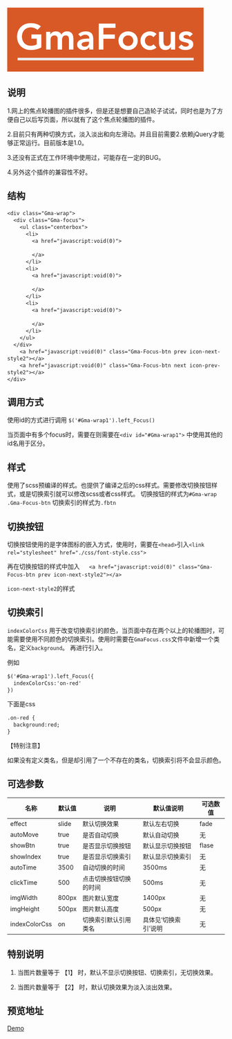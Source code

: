 ![image](logo_design.png)

## 说明

1.网上的焦点轮播图的插件很多，但是还是想要自己造轮子试试，同时也是为了方便自己以后写页面，所以就有了这个焦点轮播图的插件。

2.目前只有两种切换方式，淡入淡出和向左滑动。并且目前需要2.依赖jQuery才能够正常运行。目前版本是1.0。

3.还没有正式在工作环境中使用过，可能存在一定的BUG。

4.另外这个插件的兼容性不好。

## 结构

```
<div class="Gma-wrap">
  <div class="Gma-focus">
    <ul class="centerbox">
      <li>
        <a href="javascript:void(0)">
        
        </a>
      </li>
      <li>
        <a href="javascript:void(0)">
        
        </a>
      </li>
      <li>
        <a href="javascript:void(0)">
      
        </a>
      </li>
    </ul>
  </div>
	<a href="javascript:void(0)" class="Gma-Focus-btn prev icon-next-style2"></a>
	<a href="javascript:void(0)" class="Gma-Focus-btn next icon-prev-style2"></a>
</div>
```

## 调用方式

使用id的方式进行调用
``` $('#Gma-wrap1').left_Focus() ```

当页面中有多个focus时，需要在则需要在```<div id="#Gma-wrap1">``` 中使用其他的id名用于区分。


## 样式

使用了scss预编译的样式。也提供了编译之后的css样式。需要修改切换按钮样式，或是切换索引就可以修改scss或者css样式。
切换按钮的样式为`#Gma-wrap .Gma-Focus-btn`
切换索引的样式为`.fbtn`

## 切换按钮

切换按钮使用的是字体图标的嵌入方式，使用时，需要在`<head>`引入`<link rel="stylesheet" href="./css/font-style.css">`

再在切换按钮的样式中加入`	<a href="javascript:void(0)" class="Gma-Focus-btn prev icon-next-style2"></a>`

`icon-next-style2`的样式

## 切换索引

`indexColorCss` 用于改变切换索引的颜色，当页面中存在两个以上的轮播图时，可能需要使用不同颜色的切换索引。使用时需要在`GmaFocus.css`文件中新增一个类名，定义`background`。
再进行引入。

例如
```
$('#Gma-wrap1').left_Focus({
  indexColorCss:'on-red'
})
```

下面是css

```
.on-red {
  background:red;
}

```
【特别注意】

如果没有定义类名，但是却引用了一个不存在的类名，切换索引将不会显示颜色。


## 可选参数
| 名称 | 默认值 | 说明 | 默认值说明 | 可选数值 |
| ------ | ------ | ------ | ------ | ------ |
| effect | slide | 默认切换效果 | 默认左右切换 | fade |
| autoMove | true | 是否自动切换 | 默认自动切换 | 无 |
| showBtn | true | 是否显示切换按钮 | 默认显示切换按钮 | flase |
| showIndex | true | 是否显示切换索引 | 默认显示切换索引 | 无 |
| autoTime | 3500 | 自动切换的时间 | 3500ms | 无 |
| clickTime | 500 | 点击切换按钮切换的时间 | 500ms | 无 |
| imgWidth | 800px | 图片默认宽度 | 1400px | 无 |
| imgHeight | 500px | 图片默认高度 | 500px | 无 |
| indexColorCss | on | 切换索引默认引用类名 | 具体见‘切换索引’说明 | 无 |

## 特别说明 
1. 当图片数量等于 【1】 时，默认不显示切换按钮、切换索引，无切换效果。

2. 当图片数量等于 【2】 时，默认切换效果为淡入淡出效果。

## 预览地址
<a href="https://zx122248006.github.io/GmaFocus" target="_blank">Demo</a>